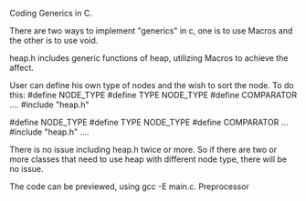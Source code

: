 Coding Generics in C.

There are two ways to implement "generics" in c,  one is to use Macros and the other is to use void.

heap.h includes generic functions of heap, utilizing Macros to achieve the affect.

User can define his own type of nodes and the wish to sort the node.
To do this:
#define NODE_TYPE
#define TYPE NODE_TYPE
#define COMPARATOR  ....
#include "heap.h"

#define NODE_TYPE
#define TYPE NODE_TYPE 
#define COMPARATOR  ...
#include "heap.h"
....

There is no issue including heap.h twice or more. 
So if there are two or more classes that need to use heap with different node type,
there will be no issue.

The code can be previewed, using gcc -E main.c. 
Preprocessor

                        
